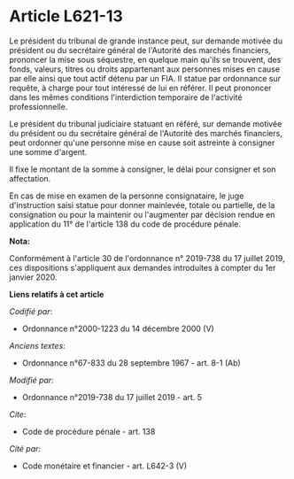 # Article L621-13

Le président du tribunal de grande instance peut, sur demande motivée du président ou du secrétaire général de l'Autorité des
marchés financiers, prononcer la mise sous séquestre, en quelque main qu'ils se trouvent, des fonds, valeurs, titres ou
droits appartenant aux personnes mises en cause par elle ainsi que tout actif détenu par un FIA. Il statue par ordonnance sur
requête, à charge pour tout intéressé de lui en référer. Il peut prononcer dans les mêmes conditions l'interdiction
temporaire de l'activité professionnelle.

Le président du tribunal judiciaire statuant en référé, sur demande motivée du président ou du secrétaire général de
l'Autorité des marchés financiers, peut ordonner qu'une personne mise en cause soit astreinte à consigner une somme d'argent.

Il fixe le montant de la somme à consigner, le délai pour consigner et son affectation.

En cas de mise en examen de la personne consignataire, le juge d'instruction saisi statue pour donner mainlevée, totale ou
partielle, de la consignation ou pour la maintenir ou l'augmenter par décision rendue en application du 11° de l'article 138
du code de procédure pénale.

**Nota:**

Conformément à l'article 30 de l'ordonnance n° 2019-738 du 17 juillet 2019, ces dispositions s'appliquent aux demandes
introduites à compter du 1er janvier 2020.

**Liens relatifs à cet article**

_Codifié par_:

  - Ordonnance n°2000-1223 du 14 décembre 2000 (V)

_Anciens textes_:

  - Ordonnance n°67-833 du 28 septembre 1967 - art. 8-1 (Ab)

_Modifié par_:

  - Ordonnance n°2019-738 du 17 juillet 2019 - art. 5

_Cite_:

  - Code de procédure pénale - art. 138

_Cité par_:

  - Code monétaire et financier - art. L642-3 (V)
